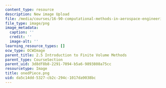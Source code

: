 ```yaml
---
content_type: resource
description: New image Upload
file: /media/courses/16-90-computational-methods-in-aerospace-engineering-spring-2014/da5c14dd5327cb2c294c1017da9038bc_onedPiece.png
file_type: image/png
image_metadata:
  caption: ''
  credit: ''
  image-alt: ''
learning_resource_types: []
ocw_type: OCWImage
parent_title: 2.5 Introduction to Finite Volume Methods
parent_type: CourseSection
parent_uid: 3d8df8b8-2291-7094-b5a6-9893808a75cc
resourcetype: Image
title: onedPiece.png
uid: da5c14dd-5327-cb2c-294c-1017da9038bc
---
```


